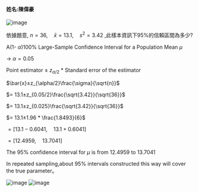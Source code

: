 #### 姓名:陳偉豪

![image](https://github.com/user-attachments/assets/63fa32f7-8b70-4783-8ea8-5c8016e8b3bf)  

依據題意, $n=36,\quad \bar x =13.1,\quad  s^2 = 3.42$ ,此樣本資訊下95%的信賴區間為多少?

A(1- $\alpha$)100% Large-Sample Confidence Interval for a Population Mean $\mu$  

$\rightarrow$   $\alpha = 0.05$  

Point estimator ± $z_{\alpha/2}$ * Standard error of the estimator

$\bar{x}±z_{\alpha/2}\frac{\sigma}{\sqrt{n}}$

$= 13.1±z_{0.05/2}\frac{\sqrt{3.42}}{\sqrt{36}}$

$= 13.1±z_{0.025}\frac{\sqrt{3.42}}{\sqrt{36}}$ 

$= 13.1±1.96 * \frac{1.8493}{6}$

$= [13.1-0.6041  ,\quad  13.1+0.6041  ]$  

$= [12.4959 ,\quad  13.7041  ]$

The 95% confidence interval for $\mu$ is from 12.4959 to 13.7041  

In repeated sampling,about 95% intervals constructed this way will cover the true parameter。
  
![image](https://github.com/user-attachments/assets/e3fa4fe1-680a-49dc-9d8d-89736037183a)
![image](https://github.com/user-attachments/assets/2c433333-681a-44c4-8729-e29b55cc9abe)



